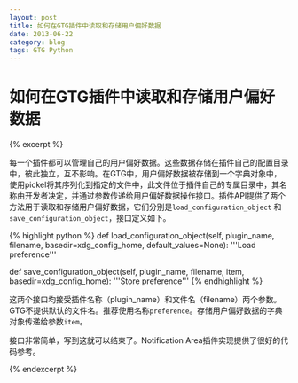```yaml
---
layout: post
title: 如何在GTG插件中读取和存储用户偏好数据
date: 2013-06-22
category: blog
tags: GTG Python
---
```


# 如何在GTG插件中读取和存储用户偏好数据

{% excerpt %}

每一个插件都可以管理自己的用户偏好数据。这些数据存储在插件自己的配置目录中，彼此独立，互不影响。在GTG中，用户偏好数据被存储到一个字典对象中，使用pickel将其序列化到指定的文件中，此文件位于插件自己的专属目录中，其名称由开发者决定，并通过参数传递给用户偏好数据操作接口。插件API提供了两个方法用于读取和存储用户偏好数据，它们分别是`load_configuration_object` 和`save_configuration_object`，接口定义如下。

{% highlight python %}
def load_configuration_object(self, plugin_name, filename,
                              basedir=xdg_config_home,
                              default_values=None):
    '''Load preference'''

def save_configuration_object(self, plugin_name, filename, item,
                              basedir=xdg_config_home):
    '''Store preference'''
{% endhighlight %}

这两个接口均接受插件名称（plugin_name）和文件名（filename）两个参数。GTG不提供默认的文件名。推荐使用名称`preference`。存储用户偏好数据的字典对象传递给参数`item`。

接口非常简单，写到这就可以结束了。Notification Area插件实现提供了很好的代码参考。

{% endexcerpt %}
